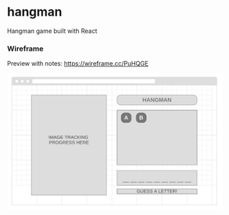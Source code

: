 # hangman
Hangman game built with React

### Wireframe

Preview with notes: https://wireframe.cc/PuHQGE

![desktop mockup](readme_images/mockup_desktop.png)